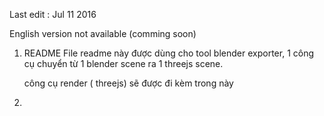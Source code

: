 Last edit : Jul 11 2016

English version not available (comming soon)

1. README 
	File readme này được dùng cho tool blender exporter, 1 công cụ chuyển từ 1 
  blender scene ra 1 threejs scene.
	
	công cụ  render ( threejs) sẽ được đi kèm trong này
	
2.  	

	
	


